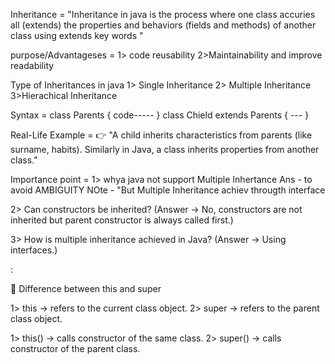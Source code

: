 Inheritance =
            "Inheritance in java is the process where one class accuries all   (extends) the properties and behaviors (fields and methods) of another class using extends key words "  

purpose/Advantageses  =
          1> code reusability 
          2>Maintainability and improve readability

Type of Inheritances in java
          1> Single Inheritance
          2> Multiple Inheritance
          3>Hierachical Inheritance

Syntax =
        class Parents
          {
             code-----
          }
        class Chield extends Parents
        {
            ---
        }

 Real-Life Example =
👉 "A child inherits characteristics from parents (like surname, habits). Similarly in Java, a class inherits properties from another class."       

Importance point =
 1> whya java not support Multiple Inhertance
 Ans - to avoid AMBIGUITY
 NOte -  "But Multiple Inheritance achiev througth interface

 2> Can constructors be inherited?
(Answer → No, constructors are not inherited but parent constructor is always called first.)

 3> How is multiple inheritance achieved in Java?
(Answer → Using interfaces.)

:

🔹 Difference between this and super

1> this → refers to the current class object.
2> super → refers to the parent class object.

1> this() → calls constructor of the same class.
2> super() → calls constructor of the parent class.